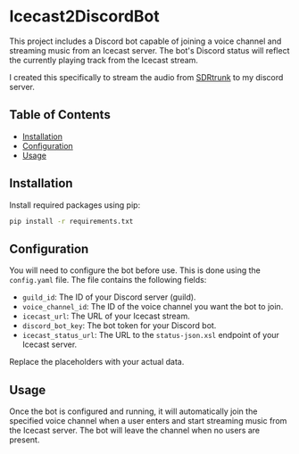 # Icecast2DiscordBot
This project includes a Discord bot capable of joining a voice channel and streaming music from an Icecast server. The bot's Discord status will reflect the currently playing track from the Icecast stream.

I created this specifically to stream the audio from [SDRtrunk](https://github.com/DSheirer/sdrtrunk) to my discord server.

## Table of Contents
- [Installation](#installation)
- [Configuration](#configuration)
- [Usage](#usage)

## Installation

Install required packages using pip: 
```bash
pip install -r requirements.txt
```

## Configuration

You will need to configure the bot before use. This is done using the `config.yaml` file. The file contains the following fields:

- `guild_id`: The ID of your Discord server (guild).
- `voice_channel_id`: The ID of the voice channel you want the bot to join.
- `icecast_url`: The URL of your Icecast stream.
- `discord_bot_key`: The bot token for your Discord bot.
- `icecast_status_url`: The URL to the `status-json.xsl` endpoint of your Icecast server.

Replace the placeholders with your actual data.

## Usage

Once the bot is configured and running, it will automatically join the specified voice channel when a user enters and start streaming music from the Icecast server. The bot will leave the channel when no users are present.
